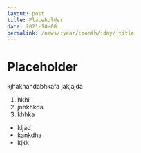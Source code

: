 ```yaml
---
layout: post
title: Placeholder
date: 2021-10-08
permalink: /news/:year/:month/:day/:title
---
```


# Placeholder
kjhakhahdabhkafa
jakjajda

1. hkhi
2. jnhkhkda
3. khhka

- kljad
- kankdha
- kjkk
